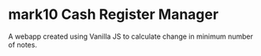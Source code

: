 # mark10 Cash Register Manager
A webapp created using Vanilla JS to calculate change in minimum number of notes.
